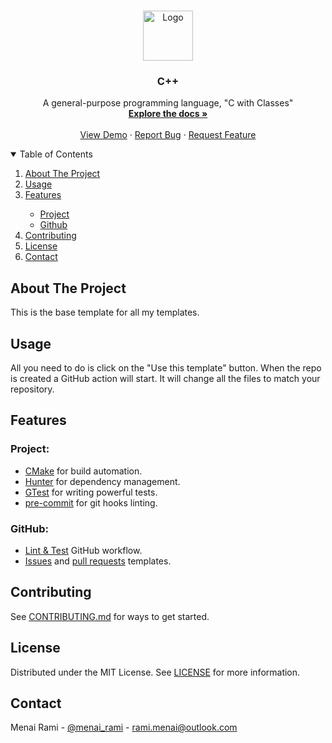 <br />
<p align="center">
  <a href="https://github.com/boilercodes/cpp">
    <img src="https://upload.wikimedia.org/wikipedia/commons/thumb/1/18/ISO_C%2B%2B_Logo.svg/1822px-ISO_C%2B%2B_Logo.svg.png" alt="Logo" width="80">
  </a>

<h3 align="center">C++</h3>

  <p align="center">
    A general-purpose programming language, "C with Classes"
    <br />
    <a href="https://github.com/boilercodes/cpp"><strong>Explore the docs »</strong></a>
    <br />
    <br />
    <a href="https://github.com/boilercodes/cpp">View Demo</a>
    ·
    <a href="https://github.com/boilercodes/cpp/issues/new?assignees=&labels=&template=bug_report.md&title=">Report Bug</a>
    ·
    <a href="https://github.com/boilercodes/cpp/issues/new?assignees=&labels=&template=feature_request.md&title=">Request Feature</a>
  </p>

<!-- TABLE OF CONTENTS -->
<details open="open">
  <summary>Table of Contents</summary>
  <ol>
    <li>
      <a href="#about-the-project">About The Project</a>
    </li>
    <li><a href="#usage">Usage</a></li>
    <li><a href="#features">Features</a></li>
    <ul>
        <li><a href="#project">Project</a></li>
        <li><a href="#github">Github</a></li>
      </ul>
    <li><a href="#contributing">Contributing</a></li>
    <li><a href="#license">License</a></li>
    <li><a href="#contact">Contact</a></li>
  </ol>
</details>



<!-- ABOUT THE PROJECT -->

## About The Project

This is the base template for all my templates.

<!-- Usage -->

## Usage

All you need to do is click on the "Use this template" button. When the repo is created a GitHub action will start. It
will change all the files to match your repository.

<!-- Features -->

## Features

### Project:
* [CMake](https://cmake.org/) for build automation.
* [Hunter](https://hunter.readthedocs.io/en/latest/) for dependency management.
* [GTest](https://github.com/google/googletest) for writing powerful tests.
* [pre-commit](https://pre-commit.com/) for git hooks linting.


### GitHub:
* [Lint & Test](https://github.com/rmenai/python-structure/blob/main/.github/workflows/validate.yaml) GitHub
  workflow.
* [Issues](https://github.com/rmenai/python-structure/tree/main/.github/ISSUE_TEMPLATE)
  and [pull requests](https://github.com/rmenai/python-structure/blob/main/.github/pull_request_template.md) templates.

<!-- CONTRIBUTING -->

## Contributing

See [CONTRIBUTING.md](https://github.com/boilercodes/cpp/blob/main/CONTRIBUTING.md) for ways to get started.

<!-- LICENSE -->

## License

Distributed under the MIT License. See [LICENSE](https://github.com/boilercodes/cpp/blob/main/LICENSE) for more
information.

<!-- CONTACT -->

## Contact

Menai Rami - [@menai_rami](https://twitter.com/menai_rami) - rami.menai@outlook.com
